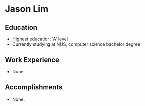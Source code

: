 # Jason Lim

## Education
*    Highest education: 'A' level
*    Currently studying at NUS, computer science bachelor degree

## Work Experience

* None

## Accomplishments

* None.